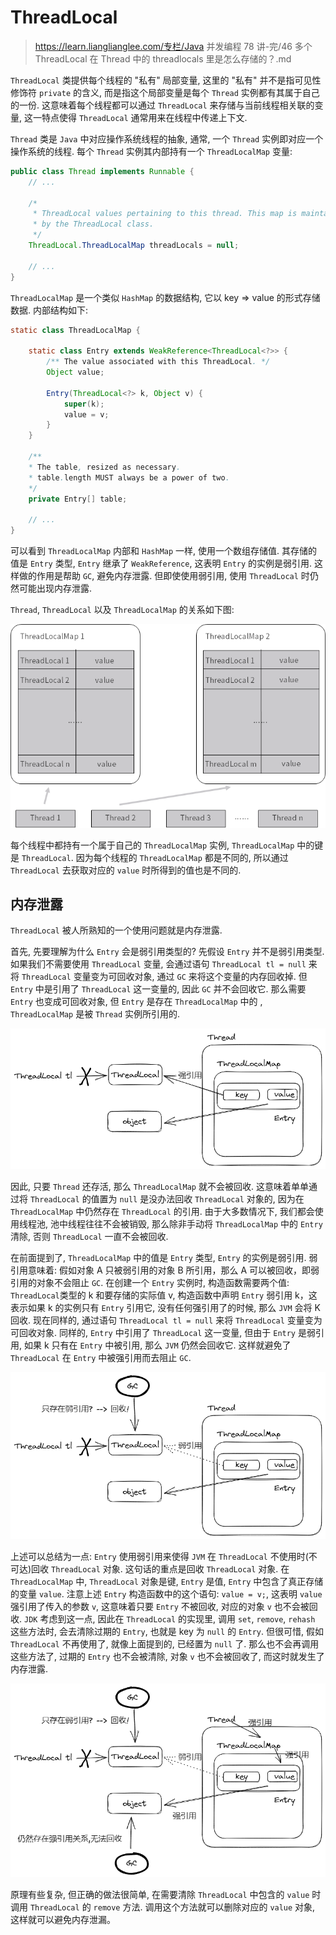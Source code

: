 # ThreadLocal
> https://learn.lianglianglee.com/专栏/Java 并发编程 78 讲-完/46 多个 ThreadLocal 在 Thread 中的 threadlocals 里是怎么存储的？.md

`ThreadLocal` 类提供每个线程的 "私有" 局部变量, 这里的 "私有" 并不是指可见性修饰符 `private` 的含义, 而是指这个局部变量是每个 `Thread` 实例都有其属于自己的一份.
这意味着每个线程都可以通过 `ThreadLocal` 来存储与当前线程相关联的变量, 这一特点使得 `ThreadLocal` 通常用来在线程中传递上下文.

`Thread` 类是 `Java` 中对应操作系统线程的抽象, 通常, 一个 `Thread` 实例即对应一个操作系统的线程. 
每个 `Thread` 实例其内部持有一个 `ThreadLocalMap` 变量: 
```java
public class Thread implements Runnable {
    // ...

    /* 
     * ThreadLocal values pertaining to this thread. This map is maintained
     * by the ThreadLocal class. 
     */
    ThreadLocal.ThreadLocalMap threadLocals = null;

    // ...
}
```

`ThreadLocalMap` 是一个类似 `HashMap` 的数据结构, 它以 key => value 的形式存储数据. 内部结构如下:
```java
static class ThreadLocalMap {
    
    static class Entry extends WeakReference<ThreadLocal<?>> {
        /** The value associated with this ThreadLocal. */
        Object value;

        Entry(ThreadLocal<?> k, Object v) {
            super(k);
            value = v;
        }
    }

    /**
    * The table, resized as necessary.
    * table.length MUST always be a power of two.
    */
    private Entry[] table;

    // ...
}
```
可以看到 `ThreadLocalMap` 内部和 `HashMap` 一样, 使用一个数组存储值. 其存储的值是 `Entry` 类型, `Entry` 继承了 `WeakReference`, 这表明 `Entry` 的实例是弱引用. 这样做的作用是帮助 `GC`, 避免内存泄露. 但即使使用弱引用, 使用 `ThreadLocal` 时仍然可能出现内存泄露.

`Thread`, `ThreadLocal` 以及 `ThreadLocalMap` 的关系如下图:

![](https://raw.githubusercontent.com/zoooooway/picgo/nom/202304231153762.png)

每个线程中都持有一个属于自己的 `ThreadLocalMap` 实例, `ThreadLocalMap` 中的键是 `ThreadLocal`. 因为每个线程的 `ThreadLocalMap` 都是不同的, 所以通过 `ThreadLocal` 去获取对应的 `value` 时所得到的值也是不同的.

## 内存泄露
`ThreadLocal` 被人所熟知的一个使用问题就是内存泄露. 

首先, 先要理解为什么 `Entry` 会是弱引用类型的?
先假设 `Entry` 并不是弱引用类型. 如果我们不需要使用 `ThreadLocal` 变量, 会通过语句 `ThreadLocal tl = null` 来将 `ThreadLocal` 变量变为可回收对象, 通过 `GC` 来将这个变量的内存回收掉. 但 `Entry` 中是引用了 `ThreadLocal` 这一变量的, 因此 `GC` 并不会回收它. 那么需要 `Entry` 也变成可回收对象, 但 `Entry` 是存在 `ThreadLocalMap` 中的 , `ThreadLocalMap` 是被 `Thread` 实例所引用的.

![](https://raw.githubusercontent.com/zoooooway/picgo/nom/202304272123530.png)

因此, 只要 `Thread` 还存活, 那么 `ThreadLocalMap` 就不会被回收. 这意味着单单通过将 `ThreadLocal` 的值置为 `null` 是没办法回收 `ThreadLocal` 对象的, 因为在 `ThreadLocalMap` 中仍然存在 `ThreadLocal` 的引用. 由于大多数情况下, 我们都会使用线程池, 池中线程往往不会被销毁, 那么除非手动将 `ThreadLocalMap` 中的 `Entry` 清除, 否则 `ThreadLocal` 一直不会被回收.

在前面提到了, `ThreadLocalMap` 中的值是 `Entry` 类型, `Entry` 的实例是弱引用. 弱引用意味着: 假如对象 A 只被弱引用的对象 B 所引用，那么 A 可以被回收，即弱引用的对象不会阻止 `GC`.
在创建一个 `Entry` 实例时, 构造函数需要两个值: `ThreadLocal`类型的 k 和要存储的实际值 v, 构造函数中声明 `Entry` 弱引用 k，这表示如果 k 的实例只有 `Entry` 引用它, 没有任何强引用了的时候, 那么 `JVM` 会将 K 回收. 
现在同样的, 通过语句 `ThreadLocal tl = null` 来将 `ThreadLocal` 变量变为可回收对象. 同样的, `Entry` 中引用了 `ThreadLocal` 这一变量, 但由于 `Entry` 是弱引用, 如果 k 只有在 `Entry` 中被引用, 那么 `JVM` 仍然会回收它. 这样就避免了 `ThreadLocal` 在 `Entry` 中被强引用而去阻止 `GC`.

![](https://raw.githubusercontent.com/zoooooway/picgo/nom/202304272125055.png)

上述可以总结为一点: `Entry` 使用弱引用来使得 `JVM` 在 `ThreadLocal` 不使用时(不可达)回收 `ThreadLocal` 对象. 
这句话的重点是回收 `ThreadLocal` 对象. 在 `ThreadLocalMap` 中, `ThreadLocal` 对象是键, `Entry` 是值, `Entry` 中包含了真正存储的变量 `value`. 注意上述 `Entry` 构造函数中的这个语句: `value = v;`, 这表明 `value` 强引用了传入的参数 `v`, 这意味着只要 `Entry` 不被回收, 对应的对象 `v` 也不会被回收. 
`JDK` 考虑到这一点, 因此在 `ThreadLocal` 的实现里, 调用 `set`, `remove`, `rehash` 这些方法时, 会去清除过期的 `Entry`, 也就是 key 为 `null` 的 `Entry`.
但很可惜, 假如 `ThreadLocal` 不再使用了, 就像上面提到的, 已经置为 `null` 了. 那么也不会再调用这些方法了, 过期的 `Entry` 也不会被清除, 对象 `v` 也不会被回收了, 而这时就发生了内存泄露.

![](https://raw.githubusercontent.com/zoooooway/picgo/nom/202304272130966.png)

原理有些复杂, 但正确的做法很简单, 在需要清除 `ThreadLocal` 中包含的 `value` 时调用 `ThreadLocal` 的 `remove` 方法. 调用这个方法就可以删除对应的 `value` 对象, 这样就可以避免内存泄漏。







